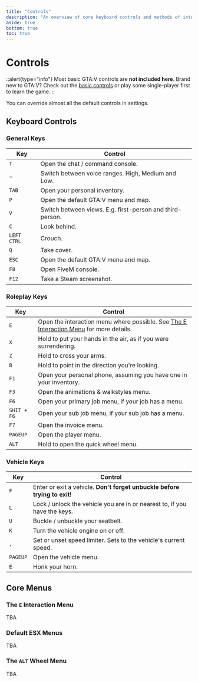 ```yaml
---
title: "Controls"
description: "An overview of core keyboard controls and methods of interacting with the world"
aside: true
bottom: true
toc: true
---
```


# Controls

::alert{type="info"}
Most basic GTA:V controls are **not included here**. Brand new to GTA:V? Check out the [basic controls](https://gta.fandom.com/wiki/Controls_for_GTA_V) or play some single-player first to learn the game.
::

You can override almost all the default controls in settings.

## Keyboard Controls

### General Keys

|Key|Control|
|--|--|
|`T`|Open the chat / command console.|
|`~`|Switch between voice ranges. High, Medium and Low.|
|`TAB`|Open your personal inventory.|
|`P`|Open the default GTA:V menu and map.|
|`V`|Switch between views. E.g. first-person and third-person.|
|`C`|Look behind.|
|`LEFT CTRL`|Crouch.|
|`Q`|Take cover.|
|`ESC`|Open the default GTA:V menu and map.|
|`F8`|Open FiveM console.|
|`F12`|Take a Steam screenshot.|

### Roleplay Keys

|Key|Control|
|--|--|
|`E`|Open the interaction menu where possible. See [The E Interaction Menu](#the-e-interaction-menu) for more details.|
|`X`|Hold to put your hands in the air, as if you were surrendering.|
|`Z`|Hold to cross your arms.|
|`B`|Hold to point in the direction you're looking.|
|`F1`|Open your personal phone, assuming you have one in your inventory.|
|`F3`|Open the animations & walkstyles menu.|
|`F6`|Open your primary job menu, if your job has a menu.|
|`SHIT + F6`|Open your sub job menu, if your sub job has a menu.|
|`F7`|Open the invoice menu.|
|`PAGEUP`|Open the player menu.|
|`ALT`|Hold to open the quick wheel menu.|

### Vehicle Keys

|Key|Control|
|--|--|
|`F`|Enter or exit a vehicle. **Don't forget unbuckle before trying to exit!**|
|`L`|Lock / unlock the vehicle you are in or nearest to, if you have the keys.|
|`U`|Buckle / unbuckle your seatbelt.|
|`K`|Turn the vehicle engine on or off.|
|`,`|Set or unset speed limiter. Sets to the vehicle's current speed.|
|`PAGEUP`|Open the vehicle menu.|
|`E`|Honk your horn.|

## Core Menus

### The `E` Interaction Menu

TBA

### Default ESX Menus

TBA

### The `ALT` Wheel Menu

TBA